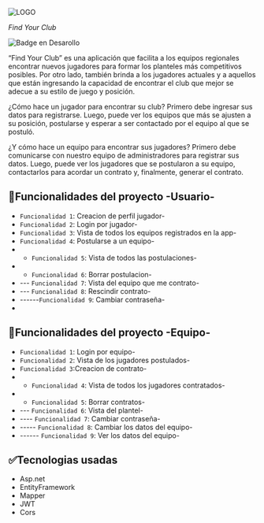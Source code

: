 
![LOGO](https://github.com/tony040304/FindYourClub/assets/103198538/cd277a5e-9026-4ea6-b899-24a96c9018f8)

<em> Find Your Club </em>

 ![Badge en Desarollo](https://img.shields.io/badge/STATUS-EN%20DESAROLLO-green)

“Find Your Club” es una aplicación que facilita a los equipos regionales encontrar nuevos jugadores para formar los planteles más competitivos posibles. Por otro lado, también brinda a los jugadores actuales y a aquellos que están ingresando la capacidad de encontrar el club que mejor se adecue a su estilo de juego y posición.

¿Cómo hace un jugador para encontrar su club? Primero debe ingresar sus datos para registrarse. Luego, puede ver los equipos que más se ajusten a su posición, postularse y esperar a ser contactado por el equipo al que se postuló.

¿Y cómo hace un equipo para encontrar sus jugadores? Primero debe comunicarse con nuestro equipo de administradores para registrar sus datos. Luego, puede ver los jugadores que se postularon a su equipo, contactarlos para acordar un contrato y, finalmente, generar el contrato.

## :hammer:Funcionalidades del proyecto -Usuario-
- `Funcionalidad 1`: Creacion de perfil jugador-
-  `Funcionalidad 2`: Login por jugador-
-   `Funcionalidad 3`: Vista de todos los equipos registrados en la app-
-    `Funcionalidad 4`: Postularse a un equipo-
- -   `Funcionalidad 5`: Vista de todos las postulaciones-
-    - `Funcionalidad 6`: Borrar postulacion-
-  ---  `Funcionalidad 7`: Vista del equipo que me contrato-
-    --- `Funcionalidad 8`: Rescindir  contrato-
-    ------`Funcionalidad 9`: Cambiar contraseña-
-    
## :hammer:Funcionalidades del proyecto -Equipo-
-  `Funcionalidad 1`: Login por equipo-
-   `Funcionalidad 2`: Vista de los jugadores postulados-
-    `Funcionalidad 3`:Creacion de contrato-
-   - `Funcionalidad 4`: Vista de todos los jugadores contratados-
-    - `Funcionalidad 5`: Borrar contratos-
-  ---  `Funcionalidad 6`: Vista del plantel-
- ----   `Funcionalidad 7`: Cambiar contraseña-
-  -----  `Funcionalidad 8`: Cambiar los datos del equipo-
-   ------ `Funcionalidad 9`: Ver los datos del equipo-

## :white_check_mark:Tecnologias usadas
- Asp.net
- EntityFramework
- Mapper
- JWT
- Cors
